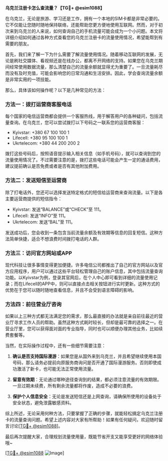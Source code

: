 **乌克兰注册卡怎么查流量？【TG💪+ @esim1088】**

在乌克兰，无论是旅游、学习还是工作，拥有一个本地的SIM卡都是非常必要的。它不仅能让您随时随地保持联络，还能帮助您更方便地使用互联网。然而，对于初次来到乌克兰的人来说，如何查询自己的手机流量可能会成为一个小问题。本文将详细介绍如何通过各种方式查看您的乌克兰注册卡的流量使用情况，希望能帮到有需要的朋友。

首先，我们来了解一下为什么需要了解流量使用情况。随着移动互联网的发展，无论是刷社交媒体、看视频还是在线办公，都离不开网络的支持。如果您在乌克兰期间经常使用数据流量，那么清楚自己的流量余额就显得尤为重要了。一旦流量耗尽而没有及时充值，可能会影响您的日常沟通和生活安排。因此，学会查询流量余额是非常实用的一项技能。

那么，具体该如何操作呢？以下是几种常见的方法：

### 方法一：拨打运营商客服电话

每个国家的电信运营商都会提供一个客服热线，用于解答用户的各种疑问，包括流量查询。在乌克兰，您可以尝试拨打以下号码之一联系您的运营商客服：

- Kyivstar: +380 67 100 100 1
- Lifecell: +380 95 100 100 1
- Ukrtelecom: +380 44 200 200 2

拨打这些号码后，按照语音提示输入相关信息（如手机号码），就可以查询到您的流量使用情况了。不过需要注意的是，拨打这些电话可能会产生一定的通话费用，建议提前确认是否免费或者是否有其他附加费用。

### 方法二：发送短信至运营商

除了打电话外，您还可以选择发送特定格式的短信给运营商来查询流量。以下是各主要运营商提供的短信指令：

- Kyivstar: 发送“BALANCE”或“CHECK”至 111。
- Lifecell: 发送“INFO”至 111。
- Ukrtelecom: 发送“BAL”至 111。

发送成功后，您会收到一条包含当前流量余额及有效期等信息的回复短信。这种方法简单快捷，适合不想浪费时间拨打电话的人群。

### 方法三：访问官方网站或APP

现代科技让很多事情变得更加便捷。许多电信公司都推出了自己的官方网站以及官方应用程序，用户可以通过这些平台轻松管理自己的账户信息，其中包括流量查询功能。以Kyivstar为例，登录其官网后，在个人中心即可看到详细的流量使用记录；而在Lifecell的APP中，则可以直接点击相关按钮进行实时更新。这种方式的优势在于您可以随时随地查看信息，并且不会受到语言障碍的影响。

### 方法四：前往营业厅咨询

如果以上三种方式都无法满足您的需求，那么最直接的办法就是亲自前往最近的营业厅寻求工作人员的帮助。虽然这种方式耗时较长，但却是最可靠的选择之一。在营业厅里，您可以获得面对面的专业指导，同时也可以顺便办理其他业务，比如续费套餐等。

当然，在实际操作过程中，还有一些细节需要注意：

1. **确认是否支持国际漫游**：如果您是从国外来到乌克兰，并且希望继续使用本国号码，那么请务必提前向原服务商询问是否开通了国际漫游服务。否则即使成功激活了新卡，也可能无法正常使用流量。

2. **留意有效期**：无论通过哪种途径查询到的结果，都必须注意流量的有效期限。一旦过期未续费，所有剩余流量都将作废，造成不必要的浪费。

3. **保护个人信息安全**：无论是发送短信还是上网查询，请确保所使用的设备处于安全状态，避免泄露敏感资料。

综上所述，无论采用何种方法，只要掌握了正确的步骤，就能轻松搞定乌克兰注册卡的流量查询问题。希望上述内容对大家有所帮助！如果有任何疑问，欢迎随时留言讨论[[TG💪+ @esim1088](https://t.me/s/esim1088)]。

最后再次提醒大家，合理规划流量使用量，既能节省开支又能享受更好的网络体验哦~ 

[[TG💪+ @esim1088](https://t.me/s/esim1088) ![Image](https://i.postimg.cc/4NQfJmqS/Snipaste-2025-05-13-00-14-12.png)]